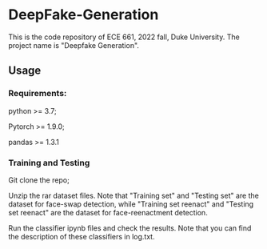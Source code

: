 # DeepFake-Generation

This is the code repository of ECE 661, 2022 fall, Duke University. The project name is "Deepfake Generation".

## Usage

### Requirements:

python >= 3.7;

Pytorch >= 1.9.0;

pandas >= 1.3.1

### Training and Testing

Git clone the repo;

Unzip the rar dataset files. Note that "Training set" and "Testing set" are the dataset for face-swap detection, while "Training set reenact" and "Testing set reenact" are the dataset for face-reenactment detection.

Run the classifier ipynb files and check the results. Note that you can find the description of these classifiers in log.txt.

